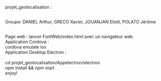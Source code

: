projet_geolocalisation
:

</br>Groupe: DANIEL Arthur, GRECO Xavier, JOUANJAN Eliott, POLATO Jérôme

</br>Page web : lancer FontWeb/index.html avec un navigateur web.
</br>Application Cordova :
</br>cordova emulate ios
</br>Application Desktop Electron : 	
</br>cd projet_geolocalisation/Appelectron/electron
</br>npm install && npm start
</br>enjoy!
